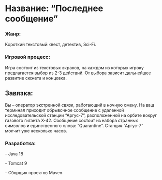 <H1>Название: “Последнее сообщение”</H1>

<H3>Жанр:</H3>
<p>Короткий текстовый квест, детектив, Sci-Fi.</p>

<H3>Игровой процесс: </H3>
Игра состоит из текстовых экранов, на каждом из которых игроку предлагается выбор из 2-3 действий. От выбора зависит дальнейшее развитие сюжета и концовка.

<H2>Завязка:</H2>
Вы – оператор экстренной связи, работающий в ночную смену. На ваш терминал приходит обрывочное сообщение с удаленной исследовательской станции “Аргус-7”, расположенной на орбите вокруг газового гиганта Х-42. Сообщение состоит из набора странных символов и единственного слова: “Quarantine”. Станция “Аргус-7” молчит уже несколько часов.

<H3>Разработка:</H3>
<p>- Java 18
<p>- Tomcat 9
<p>- Сборщик проектов Maven
